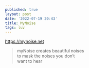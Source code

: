 ```yaml
---
published: true
layout: post
date: '2022-07-19 20:43'
title: MyNoise
tags: luv 
---
```

<https://mynoise.net>  
> myNoise creates beautiful noises   
> to mask the noises you don’t  
> want to hear
